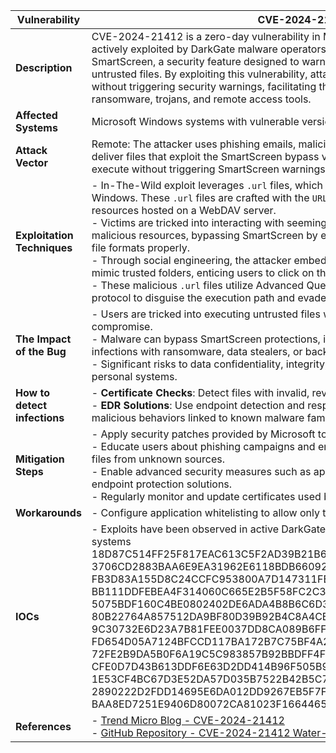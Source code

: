 | **Vulnerability**         | CVE-2024-21412 |
|---------------------------|----------------|
| **Description**           | CVE-2024-21412 is a zero-day vulnerability in Microsoft Windows SmartScreen that is actively exploited by DarkGate malware operators. This flaw allows attackers to bypass SmartScreen, a security feature designed to warn users about potentially malicious or untrusted files. By exploiting this vulnerability, attackers can execute malicious files without triggering security warnings, facilitating the distribution of malware such as ransomware, trojans, and remote access tools. |
| **Affected Systems**      | Microsoft Windows systems with vulnerable versions of SmartScreen enabled. |
| **Attack Vector**         | Remote: The attacker uses phishing emails, malicious links, or compromised websites to deliver files that exploit the SmartScreen bypass vulnerability. Once delivered, these files execute without triggering SmartScreen warnings. |
| **Exploitation Techniques** | - In-The-Wild exploit leverages `.url` files, which are treated as Internet Shortcuts by Windows. These `.url` files are crafted with the `URL=` parameter pointing to malicious resources hosted on a WebDAV server.<br> - Victims are tricked into interacting with seemingly legitimate files that redirect to malicious resources, bypassing SmartScreen by exploiting its inability to validate certain file formats properly. <br> - Through social engineering, the attacker embeds the payload in directories designed to mimic trusted folders, enticing users to click on these shortcuts. <br> - These malicious `.url` files utilize Advanced Query Syntax (AQS) and the `search:` protocol to disguise the execution path and evade detection. |
| **The Impact of the Bug** | - Users are tricked into executing untrusted files without warnings, leading to system compromise. <br> - Malware can bypass SmartScreen protections, increasing the likelihood of successful infections with ransomware, data stealers, or backdoors. <br> - Significant risks to data confidentiality, integrity, and availability in enterprise and personal systems. |
| **How to detect infections** | - **Certificate Checks**: Detect files with invalid, revoked, or tampered certificates. <br> - **EDR Solutions**: Use endpoint detection and response tools to identify and block malicious behaviors linked to known malware families such as DarkGate. |
| **Mitigation Steps**       | - Apply security patches provided by Microsoft to address CVE-2024-21412. <br> - Educate users about phishing campaigns and ensure caution when opening links or files from unknown sources. <br> - Enable advanced security measures such as application whitelisting, sandboxing, or endpoint protection solutions. <br> - Regularly monitor and update certificates used by your organization to prevent misuse. |
| **Workarounds**            | - Configure application whitelisting to allow only trusted applications to execute. |
| **IOCs**   | - Exploits have been observed in active DarkGate malware campaigns targeting Windows systems <br>18D87C514FF25F817EAC613C5F2AD39B21B6E04B6DA6DBE8291F04549DA2C290<br>3706CD2883BAA6E9EA31962E6118BDB6609237912C567148FE2A16904BDA7256<br>FB3D83A155D8C24CCFC953800A7D147311FE1DEC14F7CFDB2B1F4815676111F0<br>BB111DDFEBEA4F314060C665E2B5F58FC2C3478C2C3FE03198D72A23AC546473<br>5075BDF160C4BE0802402DE6ADA4B8B6C6D36D3D31848D96E3C7A57D893DC3B6<br>80B22764A857512DA9BF80D39B92B4C8A4CB258E55806EABF84C01127ED6C06D<br>9C30732E6D23A7B81FEE0037DD8CA089B6FF5E5EAA9E41F2978B52DBC55EF165<br>FD654D05A7124BFCCD117BA172B7C75BF4A2DA6D37111F7F21C3B6D946BC7241<br>72FE2B9DA5B0F6A19C5C983857B92BBDFF4FFCA6261D0DC6A71B1BA3E84A6D6B<br>CFE0D7D43B613DDF6E63D2DD414B96F505B958CDAFAE22031966703DF4B882D8<br>1E53CF4BC67D3E52DA57D035B7522B42B5C7E2C56DD2CDF308F2760858BEB8AE<br>2890222D2FDD14695E6DA012DD9267EB5F7F5F5258954560E6948203A5360A62<br>BAA8ED7251E9406D80072CA81023F16644650BEAA25EDC0082FA99AC28FB7ACB<br>
| **References**             | - [Trend Micro Blog - CVE-2024-21412](https://www.trendmicro.com/en_us/research/24/c/cve-2024-21412--darkgate-operators-exploit-microsoft-windows-sma.html) <br> - [GitHub Repository - CVE-2024-21412 Water-Hydra](https://github.com/lsr00ter/CVE-2024-21412_Water-Hydra) |
